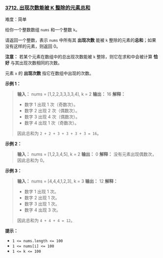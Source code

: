 ### [3712\. 出现次数能被 K 整除的元素总和](https://leetcode.cn/problems/sum-of-elements-with-frequency-divisible-by-k/)

难度：简单

给你一个整数数组 `nums` 和一个整数 `k`。

请返回一个整数，表示 `nums` 中所有其 **出现次数** 能被 `k` 整除的元素的**总和**；如果没有这样的元素，则返回 0。

**注意：** 若某个元素在数组中的总出现次数能被 `k` 整除，则它在求和中会被计算 **恰好** 与其出现次数相同的次数。

元素 `x` 的 **出现次数** 指它在数组中出现的次数。

**示例 1：**

> **输入：** nums = [1,2,2,3,3,3,3,4], k = 2
> **输出：** 16
> **解释：**
>
> - 数字 1 出现 1 次（奇数次）。
> - 数字 2 出现 2 次（偶数次）。
> - 数字 3 出现 4 次（偶数次）。
> - 数字 4 出现 1 次（奇数次）。
>
> 因此总和为 `2 + 2 + 3 + 3 + 3 + 3 = 16`。

**示例 2：**

> **输入：** nums = [1,2,3,4,5], k = 2
> **输出：** 0
> **解释：**
> 没有元素出现偶数次，因此总和为 0。

**示例 3：**

> **输入：** nums = [4,4,4,1,2,3], k = 3
> **输出：** 12
> **解释：**
>
> - 数字 1 出现 1 次。
> - 数字 2 出现 1 次。
> - 数字 3 出现 1 次。
> - 数字 4 出现 3 次。
>
> 因此总和为 `4 + 4 + 4 = 12`。

**提示：**

- `1 <= nums.length <= 100`
- `1 <= nums[i] <= 100`
- `1 <= k <= 100`
